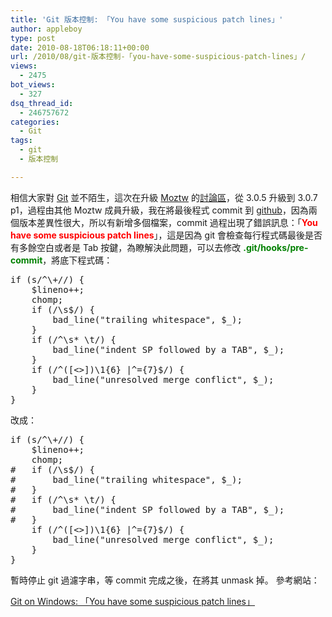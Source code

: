 ```yaml
---
title: 'Git 版本控制: 「You have some suspicious patch lines」'
author: appleboy
type: post
date: 2010-08-18T06:18:11+00:00
url: /2010/08/git-版本控制-「you-have-some-suspicious-patch-lines」/
views:
  - 2475
bot_views:
  - 327
dsq_thread_id:
  - 246757672
categories:
  - Git
tags:
  - git
  - 版本控制

---
```

相信大家對 [Git][1] 並不陌生，這次在升級 [Moztw][2] 的[討論區][3]，從 3.0.5 升級到 3.0.7 p1，過程由其他 Moztw 成員升級，我在將最後程式 commit 到 [github][4]，因為兩個版本差異性很大，所以有新增多個檔案，commit 過程出現了錯誤訊息：「<span style="color:red"><strong>You have some suspicious patch lines</strong></span>」，這是因為 git 會檢查每行程式碼最後是否有多餘空白或者是 Tab 按鍵，為瞭解決此問題，可以去修改 <span style="color:green"><strong>.git/hooks/pre-commit</strong></span>，將底下程式碼： 

<pre class="brush: bash; title: ; notranslate" title="">if (s/^\+//) {
    $lineno++;
    chomp;
    if (/\s$/) {
        bad_line("trailing whitespace", $_);
    }
    if (/^\s* \t/) {
        bad_line("indent SP followed by a TAB", $_);
    }
    if (/^([<>])\1{6} |^={7}$/) {
        bad_line("unresolved merge conflict", $_);
    }
}</pre> 改成： 

<pre class="brush: bash; title: ; notranslate" title="">if (s/^\+//) {
    $lineno++;
    chomp;
#   if (/\s$/) {
#       bad_line("trailing whitespace", $_);
#   }
#   if (/^\s* \t/) {
#       bad_line("indent SP followed by a TAB", $_);
#   }
    if (/^([<>])\1{6} |^={7}$/) {
        bad_line("unresolved merge conflict", $_);
    }
}</pre> 暫時停止 git 過濾字串，等 commit 完成之後，在將其 unmask 掉。 參考網站： 

[Git on Windows: 「You have some suspicious patch lines」][5]

 [1]: http://git-scm.com/
 [2]: http://Moztw.org
 [3]: http://forum.moztw.org
 [4]: http://github.com/
 [5]: http://www.dont-panic.cc/capi/2007/07/13/git-on-windows-you-have-some-suspicious-patch-lines/